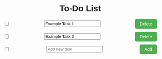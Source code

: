 <!DOCTYPE html>
<html lang="en">
<head>
<meta charset="UTF-8">
<meta name="viewport" content="width=device-width, initial-scale=1.0">
<title>To-Do List</title>
<style>
    body {
        font-family: Arial, sans-serif;
    }

    .container {
        max-width: 600px;
        margin: 20px auto;
        padding: 20px;
        border: 1px solid #ccc;
        border-radius: 5px;
        background-color: #f9f9f9;
    }

    h1 {
        text-align: center;
    }

    .task {
        display: flex;
        align-items: center;
        justify-content: space-between;
        margin-bottom: 10px;
    }

    .task input[type="checkbox"] {
        margin-right: 10px;
    }

    .task input[type="text"] {
        flex-grow: 1;
        margin-right: 10px;
    }

    .task button {
        background-color: #4CAF50;
        color: white;
        border: none;
        padding: 8px 16px;
        text-align: center;
        text-decoration: none;
        display: inline-block;
        font-size: 14px;
        border-radius: 5px;
        cursor: pointer;
    }
</style>
</head>
<body>
<div class="container">
    <h1>To-Do List</h1>
    <div class="task">
        <input type="checkbox">
        <input type="text" value="Example Task 1">
        <button>Delete</button>
    </div>
    <div class="task">
        <input type="checkbox">
        <input type="text" value="Example Task 2">
        <button>Delete</button>
    </div>
    <div class="task">
        <input type="checkbox">
        <input type="text" placeholder="Add new task">
        <button>Add</button>
    </div>
</div>
</body>
</html>
